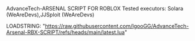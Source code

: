 AdvanceTech-ARSENAL SCRIPT FOR ROBLOX
Tested executors: Solara (WeAreDevs),JJSploit (WeAreDevs)

LOADSTRING: "https://raw.githubusercontent.com/IgooGG/AdvanceTech-Arsenal-RBX-SCRIPT/refs/heads/main/latest.lua"
